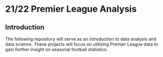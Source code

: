 # 21/22 Premier League Analysis

## Introduction
The following repository will serve as an introduction to data analysis and data science. These projects will focus on utilizing Premier League data to gain further insight on seasonal football statistics.  
